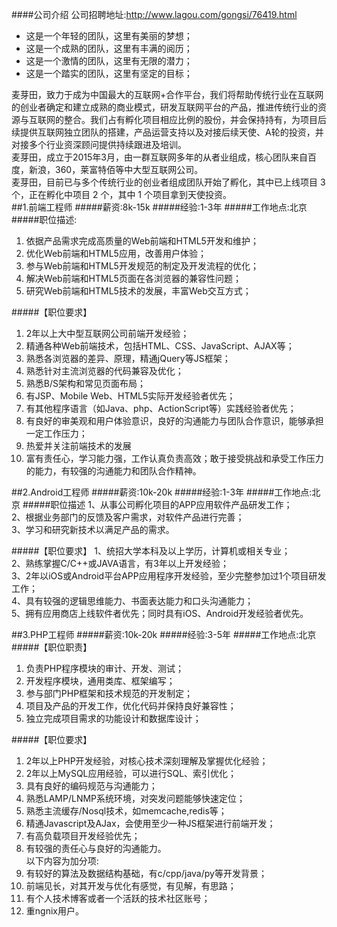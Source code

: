 ####公司介绍
公司招聘地址:<a href="http://www.lagou.com/gongsi/76419.html">http://www.lagou.com/gongsi/76419.html<a/></br>
- 这是一个年轻的团队，这里有美丽的梦想； </br>
- 这是一个成熟的团队，这里有丰满的阅历；</br> 
- 这是一个激情的团队，这里有无限的潜力； </br>
- 这是一个踏实的团队，这里有坚定的目标； </br>

麦芽田，致力于成为中国最大的互联网+合作平台，我们将帮助传统行业在互联网的创业者确定和建立成熟的商业模式，研发互联网平台的产品，推进传统行业的资源与互联网的整合。我们占有孵化项目相应比例的股份，并会保持持有，为项目后续提供互联网独立团队的搭建，产品运营支持以及对接后续天使、A轮的投资，并对接多个行业资深顾问提供持续跟进及培训。</br>
麦芽田，成立于2015年3月，由一群互联网多年的从者业组成，核心团队来自百度，新浪，360，莱富特佰等中大型互联网公司。</br>
麦芽田，目前已与多个传统行业的创业者组成团队开始了孵化，其中已上线项目 3 个，正在孵化中项目 2 个，其中 1 个项目拿到天使投资。</br>
##1.前端工程师
#####薪资:8k-15k
#####经验:1-3年
#####工作地点:北京
#####职位描述:
1. 依据产品需求完成高质量的Web前端和HTML5开发和维护； </br>
2. 优化Web前端和HTML5应用，改善用户体验； </br>
3. 参与Web前端和HTML5开发规范的制定及开发流程的优化； </br>
4. 解决Web前端和HTML5页面在各浏览器的兼容性问题； </br>
5. 研究Web前端和HTML5技术的发展，丰富Web交互方式； </br>

#####【职位要求】 </br>
1. 2年以上大中型互联网公司前端开发经验； </br>
2. 精通各种Web前端技术，包括HTML、CSS、JavaScript、AJAX等； </br>
3. 熟悉各浏览器的差异、原理，精通jQuery等JS框架； </br>
4. 熟悉针对主流浏览器的代码兼容及优化； </br>
5. 熟悉B/S架构和常见页面布局； </br>
6. 有JSP、Mobile Web、HTML5实际开发经验者优先； </br>
7. 有其他程序语言（如Java、php、ActionScript等）实践经验者优先； </br>
8. 有良好的审美观和用户体验意识，良好的沟通能力与团队合作意识，能够承担一定工作压力； </br>
9. 热爱并关注前端技术的发展 </br>
10. 富有责任心，学习能力强，工作认真负责高效；敢于接受挑战和承受工作压力的能力，有较强的沟通能力和团队合作精神。</br>

##2.Android工程师
#####薪资:10k-20k
#####经验:1-3年
#####工作地点:北京
#####职位描述
1、从事公司孵化项目的APP应用软件产品研发工作； </br>
2、根据业务部门的反馈及客户需求，对软件产品进行完善； </br>
3、学习和研究新技术以满足产品的需求。 </br>

#####【职位要求】 
1、统招大学本科及以上学历，计算机或相关专业； </br>
2、熟练掌握C/C++或JAVA语言，有3年以上开发经验； </br>
3、2年以iOS或Android平台APP应用程序开发经验，至少完整参加过1个项目研发工作； </br>
4、具有较强的逻辑思维能力、书面表达能力和口头沟通能力； </br>
5、拥有应用商店上线软件者优先；同时具有iOS、Android开发经验者优先。 </br>

##3.PHP工程师
#####薪资:10k-20k
#####经验:3-5年
#####工作地点:北京
#####【职位职责】 
1. 负责PHP程序模块的审计、开发、测试； </br>
2. 开发程序模块，通用类库、框架编写； </br>
3. 参与部门PHP框架和技术规范的开发制定； </br>
4. 项目及产品的开发工作，优化代码并保持良好兼容性； </br>
5. 独立完成项目需求的功能设计和数据库设计； </br>

#####【职位要求】 
1. 2年以上PHP开发经验，对核心技术深刻理解及掌握优化经验； </br>
2. 2年以上MySQL应用经验，可以进行SQL、索引优化； </br>
3. 具有良好的编码规范与沟通能力； </br>
4. 熟悉LAMP/LNMP系统环境，对突发问题能够快速定位； </br>
5. 熟悉主流缓存/Nosql技术，如memcache,redis等； </br>
6. 精通Javascript及AJax，会使用至少一种JS框架进行前端开发； </br>
7. 有高负载项目开发经验优先； </br>
8. 有较强的责任心与良好的沟通能力。 </br>
<span color="red">以下内容为加分项:</span></br>
1. 有较好的算法及数据结构基础，有c/cpp/java/py等开发背景； </br>
2. 前端见长，对其开发与优化有感觉，有见解，有思路； </br>
3. 有个人技术博客或者一个活跃的技术社区账号； </br>
4. 重ngnix用户。</br>
